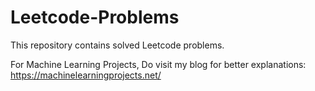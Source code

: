 # Leetcode-Problems
This repository contains solved Leetcode problems.

For Machine Learning Projects, Do visit my blog for better explanations: https://machinelearningprojects.net/
